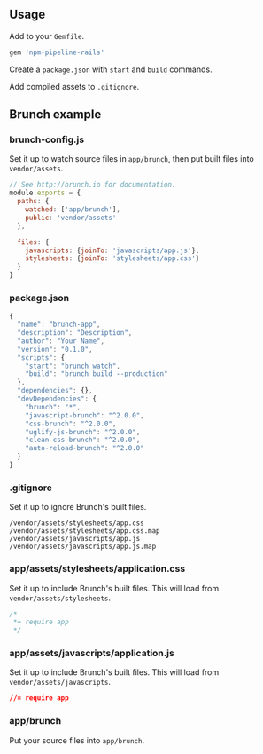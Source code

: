 ## Usage

Add to your `Gemfile`.

```rb
gem 'npm-pipeline-rails'
```

Create a `package.json` with `start` and `build` commands.

Add compiled assets to `.gitignore`.

## Brunch example

### brunch-config.js

Set it up to watch source files in `app/brunch`, then put built files into `vendor/assets`.

```js
// See http://brunch.io for documentation.
module.exports = {
  paths: {
    watched: ['app/brunch'],
    public: 'vendor/assets'
  },

  files: {
    javascripts: {joinTo: 'javascripts/app.js'},
    stylesheets: {joinTo: 'stylesheets/app.css'}
  }
}
```

### package.json

```js
{
  "name": "brunch-app",
  "description": "Description",
  "author": "Your Name",
  "version": "0.1.0",
  "scripts": {
    "start": "brunch watch",
    "build": "brunch build --production"
  },
  "dependencies": {},
  "devDependencies": {
    "brunch": "*",
    "javascript-brunch": "^2.0.0",
    "css-brunch": "^2.0.0",
    "uglify-js-brunch": "^2.0.0",
    "clean-css-brunch": "^2.0.0",
    "auto-reload-brunch": "^2.0.0"
  }
}
```

### .gitignore

Set it up to ignore Brunch's built files.

```
/vendor/assets/stylesheets/app.css
/vendor/assets/stylesheets/app.css.map
/vendor/assets/javascripts/app.js
/vendor/assets/javascripts/app.js.map
```

### app/assets/stylesheets/application.css

Set it up to include Brunch's built files. This will load from `vendor/assets/stylesheets`.

```css
/*
 *= require app
 */
```

### app/assets/javascripts/application.js

Set it up to include Brunch's built files. This will load from `vendor/assets/javascripts`.

```css
//= require app
```

### app/brunch

Put your source files into `app/brunch`.
